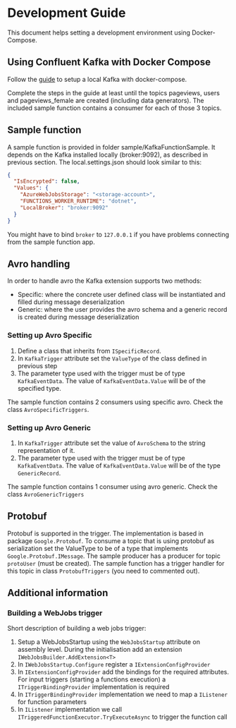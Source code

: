 # Development Guide

This document helps setting a development environment using Docker-Compose.

## Using Confluent Kafka with Docker Compose

Follow the [guide](https://docs.confluent.io/current/quickstart/ce-docker-quickstart.html#cp-quick-start-docker) to setup a local Kafka with docker-compose.

Complete the steps in the guide at least until the topics pageviews, users and pageviews_female are created (including data generators). The included sample function contains a consumer for each of those 3 topics.

## Sample function

A sample function is provided in folder sample/KafkaFunctionSample. It depends on the Kafka installed locally (broker:9092), as described in previous section. The local.settings.json should look similar to this:

```json
{
  "IsEncrypted": false,
  "Values": {
    "AzureWebJobsStorage": "<storage-account>",
    "FUNCTIONS_WORKER_RUNTIME": "dotnet",
    "LocalBroker": "broker:9092"
  }
}
```

You might have to bind `broker` to `127.0.0.1` if you have problems connecting from the sample function app.

## Avro handling

In order to handle avro the Kafka extension supports two methods:

- Specific: where the concrete user defined class will be instantiated and filled during message deserialization
- Generic: where the user provides the avro schema and a generic record is created during message deserialization

### Setting up Avro Specific

1. Define a class that inherits from `ISpecificRecord`.
1. In `KafkaTrigger` attribute set the `ValueType` of the class defined in previous step
1. The parameter type used with the trigger must be of type `KafkaEventData`. The value of `KafkaEventData.Value` will be of the specified type.

The sample function contains 2 consumers using specific avro. Check the class `AvroSpecificTriggers`.

### Setting up Avro Generic

1. In `KafkaTrigger` attribute set the value of `AvroSchema` to the string representation of it.
1. The parameter type used with the trigger must be of type `KafkaEventData`. The value of `KafkaEventData.Value` will be of the type `GenericRecord`.

The sample function contains 1 consumer using avro generic. Check the class `AvroGenericTriggers`

## Protobuf

Protobuf is supported in the trigger. The implementation is based in package `Google.Protobuf`. To consume a topic that is using protobuf as serialization set the ValueType to be of a type that implements `Google.Protobuf.IMessage`. The sample producer has a producer for topic `protoUser` (must be created). The sample function has a trigger handler for this topic in class `ProtobufTriggers` (you need to commented out).

## Additional information

### Building a WebJobs trigger

Short description of building a web jobs trigger:

1. Setup a WebJobsStartup using the `WebJobsStartup` attribute on assembly level. During the initialisation add an extension `IWebJobsBuilder.AddExtension<T>`
1. In `IWebJobsStartup.Configure` register a `IExtensionConfigProvider`
1. In `IExtensionConfigProvider` add the bindings for the required attributes. For input triggers (starting a functions execution) a `ITriggerBindingProvider` implementation is required
1. In `ITriggerBindingProvider` implementation we need to map a `IListener` for function parameters
1. In `IListener` implementation we call `ITriggeredFunctionExecutor.TryExecuteAsync` to trigger the function call
